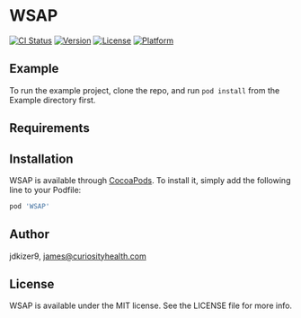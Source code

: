 # WSAP

[![CI Status](https://img.shields.io/travis/jdkizer9/WSAP.svg?style=flat)](https://travis-ci.org/jdkizer9/WSAP)
[![Version](https://img.shields.io/cocoapods/v/WSAP.svg?style=flat)](https://cocoapods.org/pods/WSAP)
[![License](https://img.shields.io/cocoapods/l/WSAP.svg?style=flat)](https://cocoapods.org/pods/WSAP)
[![Platform](https://img.shields.io/cocoapods/p/WSAP.svg?style=flat)](https://cocoapods.org/pods/WSAP)

## Example

To run the example project, clone the repo, and run `pod install` from the Example directory first.

## Requirements

## Installation

WSAP is available through [CocoaPods](https://cocoapods.org). To install
it, simply add the following line to your Podfile:

```ruby
pod 'WSAP'
```

## Author

jdkizer9, james@curiosityhealth.com

## License

WSAP is available under the MIT license. See the LICENSE file for more info.
